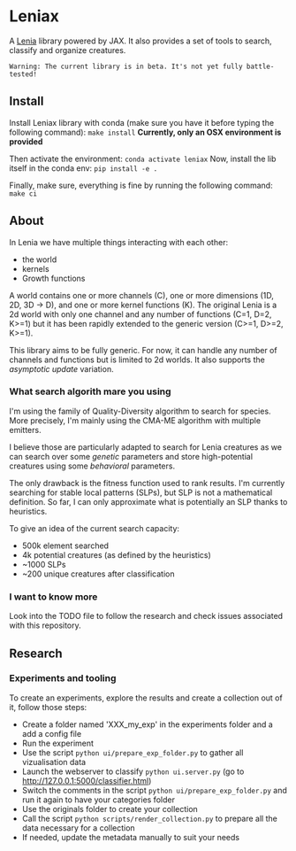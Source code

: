 # Leniax
A [Lenia](https://chakazul.github.io/lenia.html) library powered by JAX.
It also provides a set of tools to search, classify and organize creatures.

```
Warning: The current library is in beta. It's not yet fully battle-tested!
```

## Install
Install Leniax library with conda (make sure you have it before typing the following command): `make install`
**Currently, only an OSX environment is provided**

Then activate the environment: `conda activate leniax`
Now, install the lib itself in the conda env: `pip install -e .`

Finally, make sure, everything is fine by running the following command: `make ci`

## About
In Lenia we have multiple things interacting with each other:
- the world
- kernels
- Growth functions

A world contains one or more channels (C), one or more dimensions (1D, 2D, 3D -> D), and one or more kernel functions (K). The original Lenia is a 2d world with only one channel and any number of functions (C=1, D=2, K>=1)  but it has been rapidly extended to the generic version (C>=1, D>=2, K>=1).

This library aims to be fully generic. For now, it can handle any number of channels and functions but is limited to 2d worlds. It also supports the *asymptotic update* variation.

### What search algorith mare you using
I'm using the family of Quality-Diversity algorithm to search for species. More precisely, I'm mainly using the CMA-ME algorithm with multiple emitters.

I believe those are particularly adapted to search for Lenia creatures as we can search over some *genetic* parameters and store high-potential creatures using some *behavioral* parameters.

The only drawback is the fitness function used to rank results. I'm currently searching for stable local patterns (SLPs), but SLP is not a mathematical definition. So far, I can only approximate what is potentially an SLP thanks to heuristics.

To give an idea of the current search capacity:
- 500k element searched
- 4k potential creatures (as defined by the heuristics)
- ~1000 SLPs
- ~200 unique creatures after classification


### I want to know more
Look into the TODO file to follow the research and check issues associated with this repository.

## Research

### Experiments and tooling
To create an experiments, explore the results and create a collection out of it, follow those steps:
- Create a folder named 'XXX_my_exp' in the experiments folder and a add a config file
- Run the experiment 
- Use the script `python ui/prepare_exp_folder.py` to gather all vizualisation data
- Launch the webserver to classify `python ui.server.py` (go to http://127.0.0.1:5000/classifier.html)
- Switch the comments in the script `python ui/prepare_exp_folder.py` and run it again to have your categories folder
- Use the originals folder to create your collection
- Call the script `python scripts/render_collection.py` to prepare all the data necessary for a collection
- If needed, update the metadata manually to suit your needs